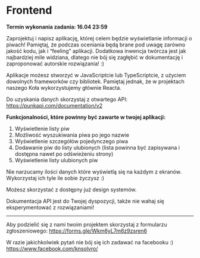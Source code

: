 # Frontend

**Termin wykonania zadania: 16.04 23:59**

Zaprojektuj i napisz aplikację, której celem będzie wyświetlanie informacji o piwach! Pamiętaj, że podczas oceniania będą brane pod uwagę zarówno jakość kodu, jak i “feeling” aplikacji. Dodatkowa inwencja twórcza jest jak najbardziej mile widziana, dlatego nie bój się zagłębić w dokumentację i zaproponować autorskie rozwiązania! :)

Aplikacje możesz stworzyć w JavaScriptcie lub TypeScriptcie, z użyciem dowolnych frameworków czy bibliotek. Pamiętaj jednak, że w projektach naszego Koła wykorzystujemy głównie Reacta.

Do uzyskania danych skorzystaj z otwartego API: https://punkapi.com/documentation/v2 

**Funkcjonalności, które powinny być zawarte w twojej aplikacji:**

1. Wyświetlenie listy piw
2. Możliwość wyszukiwania piwa po jego nazwie
3. Wyświetlenie szczegółów pojedynczego piwa
4. Dodawanie piw do listy ulubionych (lista powinna być zapisywana i dostępna nawet po odświeżeniu strony)
5. Wyświetlenie listy ulubionych piw

Nie narzucamy ilości danych które wyświetlą się na każdym z ekranów. Wykorzystaj ich tyle ile sobie życzysz :)

Możesz skorzystać z dostępny już design systemów.

Dokumentacja API jest do Twojej dyspozycji, także nie wahaj się eksperymentować z rozwiązaniami!

---
Aby podzielić się z nami twoim projektem skorzystaj z formularzu zgłoszeniowego:
https://forms.gle/Wkm6yL7m6z9zsren6 

W razie jakichkolwiek pytań nie bój się ich zadawać na facebooku :) https://www.facebook.com/knsolvro/ 